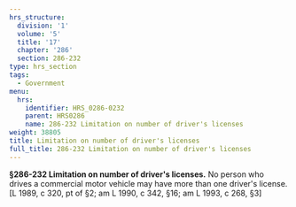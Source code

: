 ```yaml
---
hrs_structure:
  division: '1'
  volume: '5'
  title: '17'
  chapter: '286'
  section: 286-232
type: hrs_section
tags:
  - Government
menu:
  hrs:
    identifier: HRS_0286-0232
    parent: HRS0286
    name: 286-232 Limitation on number of driver's licenses
weight: 38805
title: Limitation on number of driver's licenses
full_title: 286-232 Limitation on number of driver's licenses
---
```

**§286-232 Limitation on number of driver's licenses.** No person who drives a commercial motor vehicle may have more than one driver's license. [L 1989, c 320, pt of §2; am L 1990, c 342, §16; am L 1993, c 268, §3]